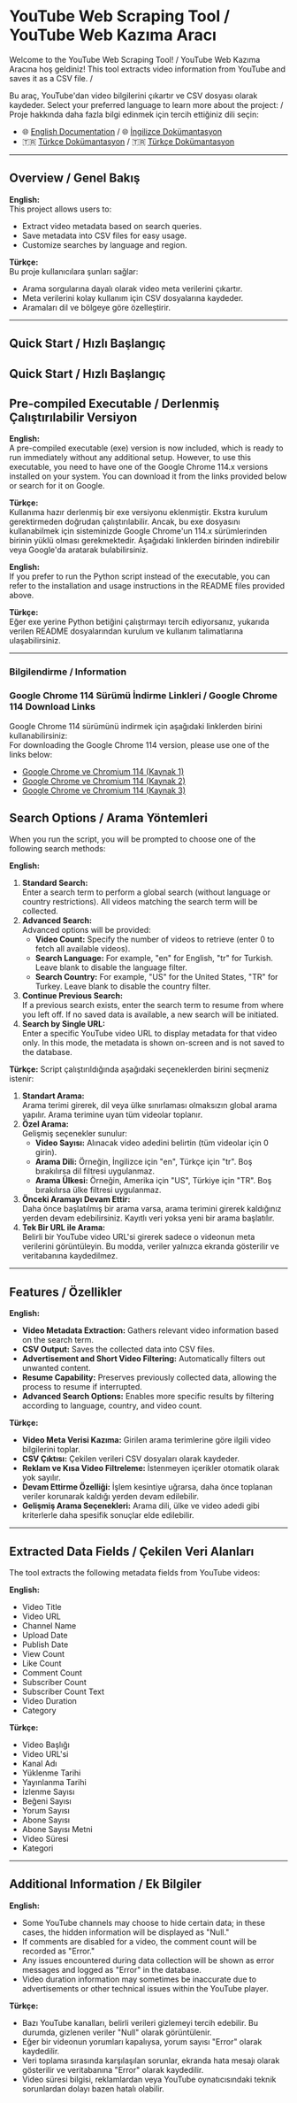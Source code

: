 # YouTube Web Scraping Tool / YouTube Web Kazıma Aracı

Welcome to the YouTube Web Scraping Tool! / YouTube Web Kazıma Aracına hoş geldiniz!
This tool extracts video information from YouTube and saves it as a CSV file. / 

Bu araç, YouTube'dan video bilgilerini çıkartır ve CSV dosyası olarak kaydeder.
Select your preferred language to learn more about the project: / Proje hakkında daha fazla bilgi edinmek için tercih ettiğiniz dili seçin:

- 🌐 [English Documentation](README.en.md) / 🌐 [İngilizce Dokümantasyon](README.en.md)
- 🇹🇷 [Türkçe Dokümantasyon](README.tr.md) / 🇹🇷 [Türkçe Dokümantasyon](README.tr.md)

---

## Overview / Genel Bakış

**English:**  
This project allows users to:  
- Extract video metadata based on search queries.  
- Save metadata into CSV files for easy usage.  
- Customize searches by language and region.  

**Türkçe:**  
Bu proje kullanıcılara şunları sağlar:  
- Arama sorgularına dayalı olarak video meta verilerini çıkartır.  
- Meta verilerini kolay kullanım için CSV dosyalarına kaydeder.  
- Aramaları dil ve bölgeye göre özelleştirir.  

---

## Quick Start / Hızlı Başlangıç


## Quick Start / Hızlı Başlangıç

## Pre-compiled Executable / Derlenmiş Çalıştırılabilir Versiyon

**English:**  
A pre-compiled executable (exe) version is now included, which is ready to run immediately without any additional setup. However, to use this executable, you need to have one of the Google Chrome 114.x versions installed on your system. You can download it from the links provided below or search for it on Google.

**Türkçe:**  
Kullanıma hazır derlenmiş bir exe versiyonu eklenmiştir. Ekstra kurulum gerektirmeden doğrudan çalıştırılabilir. Ancak, bu exe dosyasını kullanabilmek için sisteminizde Google Chrome'un 114.x sürümlerinden birinin yüklü olması gerekmektedir. Aşağıdaki linklerden birinden indirebilir veya Google'da aratarak bulabilirsiniz.

**English:**  
If you prefer to run the Python script instead of the executable, you can refer to the installation and usage instructions in the README files provided above.

**Türkçe:**  
Eğer exe yerine Python betiğini çalıştırmayı tercih ediyorsanız, yukarıda verilen README dosyalarından kurulum ve kullanım talimatlarına ulaşabilirsiniz.

---

### Bilgilendirme / Information

### Google Chrome 114 Sürümü İndirme Linkleri / Google Chrome 114 Download Links
Google Chrome 114 sürümünü indirmek için aşağıdaki linklerden birini kullanabilirsiniz:  
For downloading the Google Chrome 114 version, please use one of the links below:
- [Google Chrome ve Chromium 114 (Kaynak 1)](https://www.getgnu.org/internet/google-chrome-ve-chromium-114-0-5735-90-ve-91-surumleri-duyuruldu.html)  
- [Google Chrome ve Chromium 114 (Kaynak 2)](https://www.getgnu.org/internet/google-chrome-ve-chromium-114-0-5735-90-ve-91-surumleri-duyuruldu.html)  
- [Google Chrome ve Chromium 114 (Kaynak 3)](https://www.getgnu.org/internet/google-chrome-ve-chromium-114-0-5735-90-ve-91-surumleri-duyuruldu.html)

## Search Options / Arama Yöntemleri
When you run the script, you will be prompted to choose one of the following search methods:

**English:**
1. **Standard Search:**  
   Enter a search term to perform a global search (without language or country restrictions). All videos matching the search term will be collected.
2. **Advanced Search:**  
   Advanced options will be provided:
   - **Video Count:** Specify the number of videos to retrieve (enter 0 to fetch all available videos).
   - **Search Language:** For example, "en" for English, "tr" for Turkish. Leave blank to disable the language filter.
   - **Search Country:** For example, "US" for the United States, "TR" for Turkey. Leave blank to disable the country filter.
3. **Continue Previous Search:**  
   If a previous search exists, enter the search term to resume from where you left off. If no saved data is available, a new search will be initiated.
4. **Search by Single URL:**  
   Enter a specific YouTube video URL to display metadata for that video only. In this mode, the metadata is shown on-screen and is not saved to the database.

**Türkçe:**
Script çalıştırıldığında aşağıdaki seçeneklerden birini seçmeniz istenir:
1. **Standart Arama:**  
   Arama terimi girerek, dil veya ülke sınırlaması olmaksızın global arama yapılır. Arama terimine uyan tüm videolar toplanır.
2. **Özel Arama:**  
   Gelişmiş seçenekler sunulur:
   - **Video Sayısı:** Alınacak video adedini belirtin (tüm videolar için 0 girin).
   - **Arama Dili:** Örneğin, İngilizce için "en", Türkçe için "tr". Boş bırakılırsa dil filtresi uygulanmaz.
   - **Arama Ülkesi:** Örneğin, Amerika için "US", Türkiye için "TR". Boş bırakılırsa ülke filtresi uygulanmaz.
3. **Önceki Aramayı Devam Ettir:**  
   Daha önce başlatılmış bir arama varsa, arama terimini girerek kaldığınız yerden devam edebilirsiniz. Kayıtlı veri yoksa yeni bir arama başlatılır.
4. **Tek Bir URL ile Arama:**  
   Belirli bir YouTube video URL'si girerek sadece o videonun meta verilerini görüntüleyin. Bu modda, veriler yalnızca ekranda gösterilir ve veritabanına kaydedilmez.

---

## Features / Özellikler
**English:**
- **Video Metadata Extraction:** Gathers relevant video information based on the search term.
- **CSV Output:** Saves the collected data into CSV files.
- **Advertisement and Short Video Filtering:** Automatically filters out unwanted content.
- **Resume Capability:** Preserves previously collected data, allowing the process to resume if interrupted.
- **Advanced Search Options:** Enables more specific results by filtering according to language, country, and video count.

**Türkçe:**
- **Video Meta Verisi Kazıma:** Girilen arama terimlerine göre ilgili video bilgilerini toplar.
- **CSV Çıktısı:** Çekilen verileri CSV dosyaları olarak kaydeder.
- **Reklam ve Kısa Video Filtreleme:** İstenmeyen içerikler otomatik olarak yok sayılır.
- **Devam Ettirme Özelliği:** İşlem kesintiye uğrarsa, daha önce toplanan veriler korunarak kaldığı yerden devam edilebilir.
- **Gelişmiş Arama Seçenekleri:** Arama dili, ülke ve video adedi gibi kriterlerle daha spesifik sonuçlar elde edilebilir.

---

## Extracted Data Fields / Çekilen Veri Alanları
The tool extracts the following metadata fields from YouTube videos:

**English:**
- Video Title
- Video URL
- Channel Name
- Upload Date
- Publish Date
- View Count
- Like Count
- Comment Count
- Subscriber Count
- Subscriber Count Text
- Video Duration
- Category

**Türkçe:**
- Video Başlığı
- Video URL'si
- Kanal Adı
- Yüklenme Tarihi
- Yayınlanma Tarihi
- İzlenme Sayısı
- Beğeni Sayısı
- Yorum Sayısı
- Abone Sayısı
- Abone Sayısı Metni
- Video Süresi
- Kategori

---

## Additional Information / Ek Bilgiler
**English:**
- Some YouTube channels may choose to hide certain data; in these cases, the hidden information will be displayed as "Null."
- If comments are disabled for a video, the comment count will be recorded as "Error."
- Any issues encountered during data collection will be shown as error messages and logged as "Error" in the database.
- Video duration information may sometimes be inaccurate due to advertisements or other technical issues within the YouTube player.

**Türkçe:**
- Bazı YouTube kanalları, belirli verileri gizlemeyi tercih edebilir. Bu durumda, gizlenen veriler "Null" olarak görüntülenir.
- Eğer bir videonun yorumları kapalıysa, yorum sayısı "Error" olarak kaydedilir.
- Veri toplama sırasında karşılaşılan sorunlar, ekranda hata mesajı olarak gösterilir ve veritabanına "Error" olarak kaydedilir.
- Video süresi bilgisi, reklamlardan veya YouTube oynatıcısındaki teknik sorunlardan dolayı bazen hatalı olabilir.
